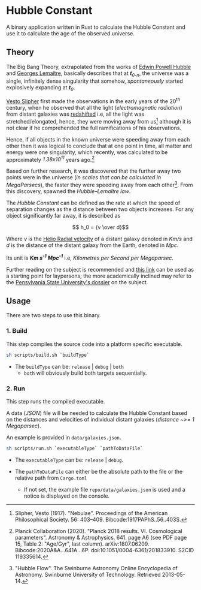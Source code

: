 # Hubble Constant

A binary application written in Rust to calculate the Hubble Constant and use it to calculate the age of the observed universe.

## Theory

The Big Bang Theory, extrapolated from the works of [Edwin Powell Hubble](https://en.wikipedia.org/wiki/Edwin_Hubble) and [Georges Lemaître](https://en.wikipedia.org/wiki/Georges_Lema%C3%AEtre), basically describes that at ___t__<sub>0-n</sub>_, the universe was a single, infinitely dense singularity that somehow, _spontaneously_ started explosively expanding at ___t__<sub>0</sub>_.

[Vesto Slipher](https://en.wikipedia.org/wiki/Vesto_M._Slipher) first made the observations in the early years of the 20<sup>th</sup> century, when he observed that all the light (_electromagnatic radiation_) from distant galaxies was [redshifted](https://en.wikipedia.org/wiki/Redshift) i.e, all the light was stretched/elongated, hence, they were moving away from us[^1] although it is not clear if he comprehended the full ramifications of his observations.

Hence, if all objects in the known universe were speeding away from each other then it was logical to conclude that at one point in time, all matter and energy were one singularity, which recently, was calculated to be approximately _1.38x10<sup>11</sup>_ years ago.[^2]

Based on further research, it was discovered that the further away two points were in the universe (_in scales that can be calculated in MegaParsecs_), the faster they were speeding away from each other[^3]. From this discovery, spawned the _Hubble–Lemaître law_.

The _Hubble Constant_ can be defined as the rate at which the speed of separation changes as the distance between two objects increases. For any object significantly far away, it is described as

```math
    h_0 = {v \over d}
```

Where _v_ is the [Helio Radial velocity](https://en.wikipedia.org/wiki/Radial_velocity) of a distant galaxy denoted in _Km/s_ and _d_ is the distance of the distant galaxy from the Earth, denoted in _Mpc_.

Its unit is ___Km s<sup>-1</sup> Mpc<sup>-1</sup>___ i.e, _Kilometres per Second per Megaparsec_.

Further reading on the subject is recommended and [this link](https://en.wikipedia.org/wiki/Hubble%27s_law) can be used as a starting point for laypersons; the more academically inclined may refer to the [Pensylvania State University's dossier](https://www.e-education.psu.edu/astro801/content/l10_p3.html) on the subject.

## Usage

There are two steps to use this binary.

### 1. Build

This step compiles the source code into a platform specific executable.

```sh
sh scripts/build.sh `buildType`
```

- The `buildType` can be: `release` | `debug` | `both`
  - `both` will obviously build both targets sequentially.

### 2. Run

This step runs the compiled executable.

A data (_JSON_) file will be needed to calculate the Hubble Constant based on the distances and velocities of individual distant galaxies (_distance ~>= 1 Megaparsec_).

An example is provided in `data/galaxies.json`.

```sh
sh scripts/run.sh `executableType` `pathToDataFile`
```

- The `executableType` can be: `release` | `debug`.
- The `pathToDataFile` can either be the absolute path to the file or the relative path from `Cargo.toml`

  - If not set, the example file `repo/data/galaxies.json` is used and a notice is displayed on the console.

[^1]: Slipher, Vesto (1917). "Nebulae". Proceedings of the American Philosophical Society. 56: 403–409. Bibcode:1917PAPhS..56..403S.
[^2]: Planck Collaboration (2020). "Planck 2018 results. VI. Cosmological parameters". Astronomy & Astrophysics. 641. page A6 (see PDF page 15, Table 2: "Age/Gyr", last column). arXiv:1807.06209. Bibcode:2020A&A...641A...6P. doi:10.1051/0004-6361/201833910. S2CID 119335614.
[^3]: "Hubble Flow". The Swinburne Astronomy Online Encyclopedia of Astronomy. Swinburne University of Technology. Retrieved 2013-05-14.
